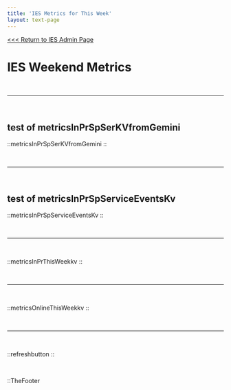 ```yaml
---
title: 'IES Metrics for This Week'
layout: text-page
---
```

[<<< Return to IES Admin Page](/iesadmin)
<div class="topgrid">
<div>
<h1> IES Weekend Metrics </h1>
<br>
</div>
</div>

---

<br>

## test of metricsInPrSpSerKVfromGemini

::metricsInPrSpSerKVfromGemini
::

<br>

---

<br>

## test of metricsInPrSpServiceEventsKv

::metricsInPrSpServiceEventsKv
::

<br>

---

<br>

::metricsInPrThisWeekkv
::

<br>  

---


<br>


::metricsOnlineThisWeekkv
::

<br>

---

<br>

::refreshbutton
::

<br>

::TheFooter